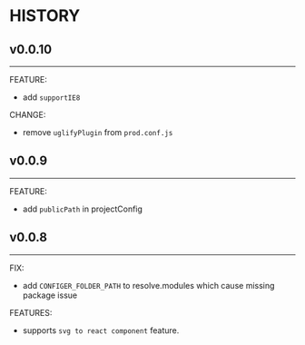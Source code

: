 # HISTORY

## v0.0.10
---
FEATURE:
  - add `supportIE8`
  
CHANGE:
  - remove `uglifyPlugin` from `prod.conf.js`

## v0.0.9
---
FEATURE:
  - add `publicPath` in projectConfig

## v0.0.8
---
FIX:
- add `CONFIGER_FOLDER_PATH` to resolve.modules which cause missing package issue

FEATURES:
- supports `svg to react component` feature.
